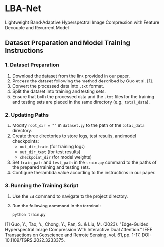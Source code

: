 # LBA-Net
Lightweight Band-Adaptive Hyperspectral Image Compression with Feature Decouple and Recurrent Model

## Dataset Preparation and Model Training Instructions

### 1. Dataset Preparation
1. Download the dataset from the link provided in our paper.
2. Process the dataset following the method described by Guo et al. [1].
3. Convert the processed data into `.txt` format.
4. Split the dataset into training and testing sets.
5. Ensure that both the processed data and the `.txt` files for the training and testing sets are placed in the same directory (e.g., `total_data`).

### 2. Updating Paths
1. Modify `root_dir = ""` in `dataset.py` to the path of the `total_data` directory.
2. Create three directories to store logs, test results, and model checkpoints:
   - `out_dir_train` (for training logs)
   - `out_dir_test` (for test results)
   - `checkpoint_dir` (for model weights)
3. Set `train_path` and `test_path` in the `train.py` command to the paths of the prepared training and testing sets.
4. Configure the lambda value according to the instructions in our paper.

### 3. Running the Training Script
1. Use the `cd` command to navigate to the project directory.
2. Run the following command in the terminal:

   ```sh
   python train.py

[1] Guo, Y., Tao, Y., Chong, Y., Pan, S., & Liu, M. (2023). "Edge-Guided Hyperspectral Image Compression With Interactive Dual Attention." IEEE Transactions on Geoscience and Remote Sensing, vol. 61, pp. 1-17.
DOI: 10.1109/TGRS.2022.3233375.
